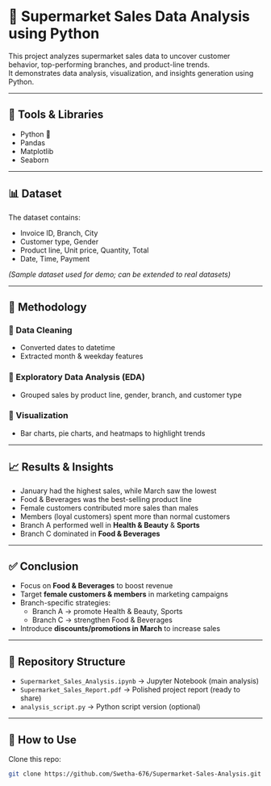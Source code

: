# 🛒 Supermarket Sales Data Analysis using Python  

This project analyzes supermarket sales data to uncover customer behavior, top-performing branches, and product-line trends.  
It demonstrates data analysis, visualization, and insights generation using Python.  

---

## 📌 Tools & Libraries  
- Python 🐍  
- Pandas  
- Matplotlib  
- Seaborn  

---

## 📊 Dataset  
The dataset contains:  
- Invoice ID, Branch, City  
- Customer type, Gender  
- Product line, Unit price, Quantity, Total  
- Date, Time, Payment  

*(Sample dataset used for demo; can be extended to real datasets)*  

---

## 🔎 Methodology  

### 🔹 Data Cleaning  
- Converted dates to datetime  
- Extracted month & weekday features  

### 🔹 Exploratory Data Analysis (EDA)  
- Grouped sales by product line, gender, branch, and customer type  

### 🔹 Visualization  
- Bar charts, pie charts, and heatmaps to highlight trends  

---

## 📈 Results & Insights  
- January had the highest sales, while March saw the lowest  
- Food & Beverages was the best-selling product line  
- Female customers contributed more sales than males  
- Members (loyal customers) spent more than normal customers  
- Branch A performed well in **Health & Beauty** & **Sports**  
- Branch C dominated in **Food & Beverages**  

---

## ✅ Conclusion  
- Focus on **Food & Beverages** to boost revenue  
- Target **female customers & members** in marketing campaigns  
- Branch-specific strategies:  
  - Branch A → promote Health & Beauty, Sports  
  - Branch C → strengthen Food & Beverages  
- Introduce **discounts/promotions in March** to increase sales  

---

## 📂 Repository Structure  
- `Supermarket_Sales_Analysis.ipynb` → Jupyter Notebook (main analysis)  
- `Supermarket_Sales_Report.pdf` → Polished project report (ready to share)  
- `analysis_script.py` → Python script version (optional)  

---

## 🌟 How to Use  
Clone this repo:  

```bash
git clone https://github.com/Swetha-676/Supermarket-Sales-Analysis.git
